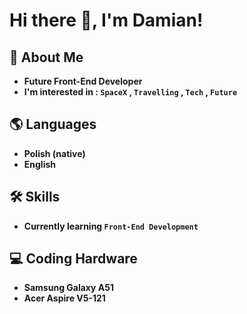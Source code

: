 
# Hi there 👋, I'm Damian!

## 🚀 About Me
- **Future Front-End Developer**
- **I'm interested in : `SpaceX` , `Travelling` , `Tech` , `Future`**

## 🌎 Languages
- **Polish (native)**
- **English**

## 🛠 Skills
- **Currently learning `Front-End Development`**

## 💻 Coding Hardware
- **Samsung Galaxy A51**
- **Acer Aspire V5-121**
